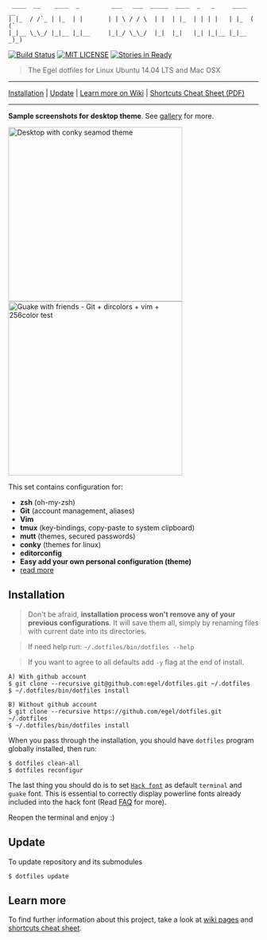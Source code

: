 ```
 ____  __    ____  _         ___   ___  _____  ____  _   _     ____  __
| |_  / /`_ | |_  | |       | | \ / / \  | |  | |_  | | | |   | |_  ( (`
|_|__ \_\_/ |_|__ |_|__     |_|_/ \_\_/  |_|  |_|   |_| |_|__ |_|__ _)_)
```

[![Build Status](https://travis-ci.org/egel/dotfiles.svg?branch=master)](https://travis-ci.org/egel/dotfiles)
[![MIT LICENSE](http://img.shields.io/badge/license-MIT-yellowgreen.svg?style=square)](https://github.com/egel/dotfiles/blob/master/LICENSE)
[![Stories in Ready](https://badge.waffle.io/egel/dotfiles.svg?label=ready&title=Ready)](http://waffle.io/egel/dotfiles)


> The Egel dotfiles for Linux Ubuntu 14.04 LTS and Mac OSX

* * *
[Installation](#installation) | [Update](#update) | [Learn more on Wiki][dotfiles-wiki] | [Shortcuts Cheat Sheet (PDF)][shortcuts-cheat-sheet]
* * *


**Sample screenshots for desktop theme**. See [gallery][wiki-gallery] for more.

<img src="http://i.imgur.com/Q2Y1Td0.png" title="Desktop with conky seamod theme" width="350" />
<img src="http://i.imgur.com/Dc9BoKT.png" title="Guake with friends - Git + dircolors + vim + 256color test" width="350" />

This set contains configuration for:

  - **zsh** (oh-my-zsh)
  - **Git** (account management, aliases)
  - **Vim**
  - **tmux** (key-bindings, copy-paste to system clipboard)
  - **mutt** (themes, secured passwords)
  - **conky** (themes for linux)
  - **editorconfig**
  - **Easy add your own personal configuration (theme)**
  - [read more][dotfiles-wiki]


## Installation
> Don't be afraid, **installation process won't remove any of your previous
> configurations**. It will save them all, simply by renaming files with current
> date into its directories.

> If need help run: `~/.dotfiles/bin/dotfiles --help`

> If you want to agree to all defaults add `-y` flag at the end of install.

    A) With github account
    $ git clone --recursive git@github.com:egel/dotfiles.git ~/.dotfiles
    $ ~/.dotfiles/bin/dotfiles install

    B) Without github account
    $ git clone --recursive https://github.com/egel/dotfiles.git ~/.dotfiles
    $ ~/.dotfiles/bin/dotfiles install

When you pass through the installation, you should have `dotfiles` program
globally installed, then run:

    $ dotfiles clean-all
    $ dotfiles reconfigur

The last thing you should do is to set [`Hack font`][hack-font-webpage] as
default `terminal` and `guake` font. This is essential to correctly display
powerline fonts already included into the hack font (Read [FAQ][wiki-faq] for more).

Reopen the terminal and enjoy :)


## Update
To update repository and its submodules

    $ dotfiles update

## Learn more
To find further information about this project, take a look at [wiki
pages][dotfiles-wiki] and [shortcuts cheat sheet][shortcuts-cheat-sheet].


  [dotfiles-wiki]: https://github.com/egel/dotfiles/wiki
  [wiki-gallery]: https://github.com/egel/dotfiles/wiki/Gallery
  [wiki-faq]: https://github.com/egel/dotfiles/wiki/FAQ-(Frequently-Asked-Questions)
  [shortcuts-cheat-sheet]: http://bit.ly/1wqcChS
  [powerline-install-webpage]: https://powerline.readthedocs.org/en/latest/installation/linux.html#font-installation
  [hack-font-webpage]: http://sourcefoundry.org/hack/

